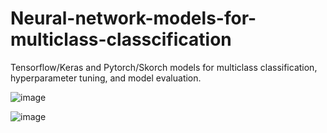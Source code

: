 # Neural-network-models-for-multiclass-classcification
Tensorflow/Keras and Pytorch/Skorch models for multiclass classification, hyperparameter tuning, and model evaluation.

![image](https://github.com/hanfei1986/Neural-network-models-for-multiclass-classcification/assets/59255164/07ab102e-81a6-4ca0-aa36-e842437dac0e)

![image](https://github.com/hanfei1986/Neural-network-models-for-multiclass-classcification/assets/59255164/753a2ecc-a1b6-4c45-a0bd-ed7e0453fb21)







